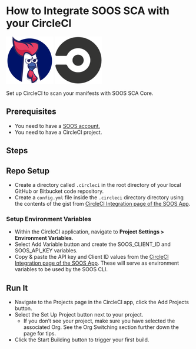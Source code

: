 # How to Integrate SOOS SCA with your CircleCI
<div>
<img src="../assets/img/SOOS-Icon.png" alt="SOOS" width="128" height="128">
<img src="../assets/img/circleci.png" alt="circleci" width="128" height="128">
</div>

Set up CircleCI to scan your manifests with SOOS SCA Core.

## Prerequisites

- You need to have a [SOOS account.](https://app.soos.io/register)
- You need to have a CircleCI project.

## Steps

## Repo Setup
* Create a directory called `.circleci` in the root directory of your local GitHub or Bitbucket code repository.
* Create a `config.yml` file inside the `.circleci` directory directory using the contents of the gist from [CircleCI Integration page of the SOOS App](https://app.soos.io/integrate/sca?id=circleci).

### **Setup Environment Variables**
* Within the CircleCI application, navigate to **Project Settings > Environment Variables**.
* Select Add Variable button and create the SOOS_CLIENT_ID and SOOS_API_KEY variables.
* Copy & paste the API key and Client ID values from the [CircleCI Integration page of the SOOS App](https://app.soos.io/integrate/sca?id=circleci). These will serve as environment variables to be used by the SOOS CLI.

## Run It
* Navigate to the Projects page in the CircleCI app, click the Add Projects button.
* Select the Set Up Project button next to your project. 
    * If you don’t see your project, make sure you have selected the associated Org. See the Org Switching section further down the page for tips.
* Click the Start Building button to trigger your first build.
